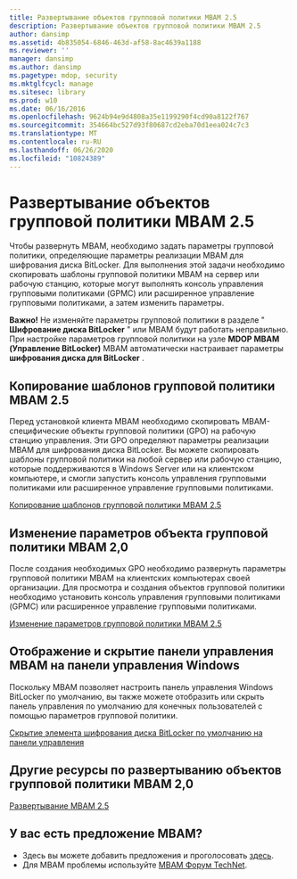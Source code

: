 ```yaml
---
title: Развертывание объектов групповой политики MBAM 2.5
description: Развертывание объектов групповой политики MBAM 2.5
author: dansimp
ms.assetid: 4b835054-6846-463d-af58-8ac4639a1188
ms.reviewer: ''
manager: dansimp
ms.author: dansimp
ms.pagetype: mdop, security
ms.mktglfcycl: manage
ms.sitesec: library
ms.prod: w10
ms.date: 06/16/2016
ms.openlocfilehash: 9624b94e9d4808a35e1199290f4cd90a8122f767
ms.sourcegitcommit: 354664bc527d93f80687cd2eba70d1eea024c7c3
ms.translationtype: MT
ms.contentlocale: ru-RU
ms.lasthandoff: 06/26/2020
ms.locfileid: "10824389"
---
```

# Развертывание объектов групповой политики MBAM 2.5


Чтобы развернуть MBAM, необходимо задать параметры групповой политики, определяющие параметры реализации MBAM для шифрования диска BitLocker. Для выполнения этой задачи необходимо скопировать шаблоны групповой политики MBAM на сервер или рабочую станцию, которые могут выполнять консоль управления групповыми политиками (GPMC) или расширенное управление групповыми политиками, а затем изменить параметры.

**Важно!**  Не изменяйте параметры групповой политики в разделе " **Шифрование диска BitLocker** " или MBAM будут работать неправильно. При настройке параметров групповой политики на узле **MDOP MBAM (Управление BitLocker)** MBAM автоматически настраивает параметры **шифрования диска для BitLocker** .

 

## Копирование шаблонов групповой политики MBAM 2.5


Перед установкой клиента MBAM необходимо скопировать MBAM-специфические объекты групповой политики (GPO) на рабочую станцию управления. Эти GPO определяют параметры реализации MBAM для шифрования диска BitLocker. Вы можете скопировать шаблоны групповой политики на любой сервер или рабочую станцию, которые поддерживаются в Windows Server или на клиентском компьютере, и смогли запустить консоль управления групповыми политиками или расширенное управление групповыми политиками.

[Копирование шаблонов групповой политики MBAM 2.5](copying-the-mbam-25-group-policy-templates.md)

## Изменение параметров объекта групповой политики MBAM 2,0


После создания необходимых GPO необходимо развернуть параметры групповой политики MBAM на клиентских компьютерах своей организации. Для просмотра и создания объектов групповой политики необходимо установить консоль управления групповыми политиками (GPMC) или расширенное управление групповыми политиками.

[Изменение параметров групповой политики MBAM 2.5](editing-the-mbam-25-group-policy-settings.md)

## Отображение и скрытие панели управления MBAM на панели управления Windows


Поскольку MBAM позволяет настроить панель управления Windows BitLocker по умолчанию, вы также можете отобразить или скрыть панель управления по умолчанию для конечных пользователей с помощью параметров групповой политики.

[Скрытие элемента шифрования диска BitLocker по умолчанию на панели управления](hiding-the-default-bitlocker-drive-encryption-item-in-control-panel-mbam-25.md)

## Другие ресурсы по развертыванию объектов групповой политики MBAM 2,0


[Развертывание MBAM 2.5](deploying-mbam-25.md)

## У вас есть предложение MBAM?
- Здесь вы можете добавить предложения и проголосовать [здесь](http://mbam.uservoice.com/forums/268571-microsoft-bitlocker-administration-and-monitoring). 
- Для MBAM проблемы используйте [MBAM Форум TechNet](https://social.technet.microsoft.com/Forums/home?forum=mdopmbam).

 

 





